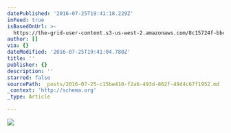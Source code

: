 ```yaml
---
datePublished: '2016-07-25T19:41:18.229Z'
inFeed: true
isBasedOnUrl: >-
  https://the-grid-user-content.s3-us-west-2.amazonaws.com/8c15724f-bbc7-45ad-83ee-342ae6484091.jpg
author: []
via: {}
dateModified: '2016-07-25T19:41:04.780Z'
title: ''
publisher: {}
description: ''
starred: false
sourcePath: _posts/2016-07-25-c15be410-f2a6-493d-862f-49d4c67f1952.md
_context: 'http://schema.org'
_type: Article

---
```

![](https://the-grid-user-content.s3-us-west-2.amazonaws.com/8c15724f-bbc7-45ad-83ee-342ae6484091.jpg)